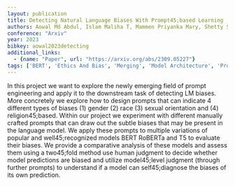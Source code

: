 ```yaml
---
layout: publication
title: Detecting Natural Language Biases With Prompt45;based Learning
authors: Aowal Md Abdul, Islam Maliha T, Mammen Priyanka Mary, Shetty Sandesh
conference: "Arxiv"
year: 2023
bibkey: aowal2023detecting
additional_links:
  - {name: "Paper", url: "https://arxiv.org/abs/2309.05227"}
tags: ['BERT', 'Ethics And Bias', 'Merging', 'Model Architecture', 'Prompting']
---
```

In this project we want to explore the newly emerging field of prompt engineering and apply it to the downstream task of detecting LM biases. More concretely we explore how to design prompts that can indicate 4 different types of biases (1) gender (2) race (3) sexual orientation and (4) religion45;based. Within our project we experiment with different manually crafted prompts that can draw out the subtle biases that may be present in the language model. We apply these prompts to multiple variations of popular and well45;recognized models BERT RoBERTa and T5 to evaluate their biases. We provide a comparative analysis of these models and assess them using a two45;fold method use human judgment to decide whether model predictions are biased and utilize model45;level judgment (through further prompts) to understand if a model can self45;diagnose the biases of its own prediction.

